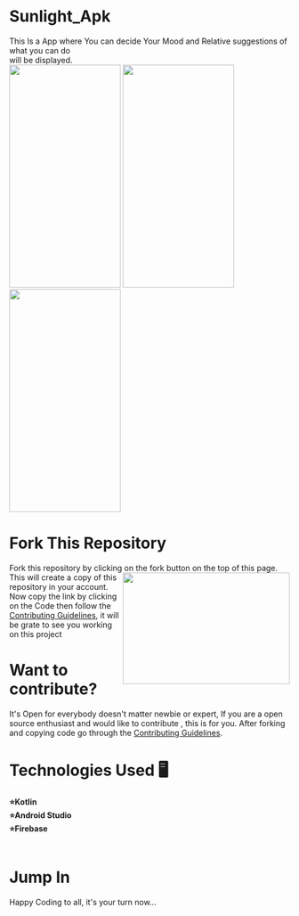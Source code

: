 # Sunlight_Apk
This Is a App where You can decide Your Mood and Relative suggestions of what you can do <br>
will be displayed. <br>
<img src="https://user-images.githubusercontent.com/48874687/150636194-d0ac6594-dfb0-46cf-a95a-afcd386d8841.jpg" width="200" height="400" />
<img src="https://user-images.githubusercontent.com/48874687/150636523-5f87f6d1-6b82-44d8-bb78-c45797a50a89.jpg" width="200" height="400" />
<img src="https://user-images.githubusercontent.com/48874687/150636620-cf785a66-6372-4368-9d5a-2dee887000f8.jpg" width="200" height="400" />

# Fork This Repository
Fork this repository by clicking on the fork button on the top of this page.
<img align="right" width="300" height="200" src="https://user-images.githubusercontent.com/48874687/150637471-c23e8ad1-20dc-4948-ac22-5d30042a8fde.png" width="300" height="300"/>
<br> This will create a copy of this repository in your account.
<br> Now copy the link by clicking on the Code then follow the [Contributing Guidelines](https://github.com/Rohit-554/Sunlight_Apk/blob/master/Contributing.md), it will be grate to see you working on this project
<!-- ![fork](https://user-images.githubusercontent.com/48874687/150637471-c23e8ad1-20dc-4948-ac22-5d30042a8fde.png) -->

# Want to contribute?
It's Open for everybody  doesn't matter newbie or expert, If you are a open source enthusiast and  would like to contribute , this is for you. After forking and copying code go through the  [Contributing Guidelines](https://github.com/Rohit-554/Sunlight_Apk/blob/master/Contributing.md).

# Technologies Used 🖥
<b>⭐Kotlin <br></b>
<b>⭐Android Studio</b>
<br>
<b>⭐Firebase</b></br>
<br>

# Jump In
Happy Coding to all, it's your turn now...
 
